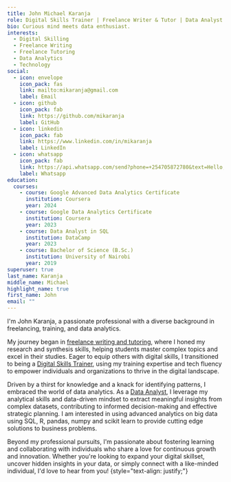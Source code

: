 ```yaml
---
title: John Michael Karanja
role: Digital Skills Trainer | Freelance Writer & Tutor | Data Analyst
bio: Curious mind meets data enthusiast.
interests:
  - Digital Skilling
  - Freelance Writing
  - Freelance Tutoring
  - Data Analytics
  - Technology
social:
  - icon: envelope
    icon_pack: fas
    link: mailto:mikaranja@gmail.com
    label: Email
  - icon: github
    icon_pack: fab
    link: https://github.com/mikaranja
    label: GitHub
  - icon: linkedin
    icon_pack: fab
    link: https://www.linkedin.com/in/mikaranja
    label: LinkedIn
  - icon: whatsapp
    icon_pack: fab
    link: https://api.whatsapp.com/send?phone=+254705872780&text=Hello,%20I%20just%20saw%20your%20portfolio.
    label: Whatsapp
education:
  courses:
    - course: Google Advanced Data Analytics Certificate
      institution: Coursera
      year: 2024
    - course: Google Data Analytics Certificate
      institution: Coursera
      year: 2023
    - course: Data Analyst in SQL
      institution: DataCamp
      year: 2023
    - course: Bachelor of Science (B.Sc.)
      institution: University of Nairobi
      year: 2019
superuser: true
last_name: Karanja
middle_name: Michael
highlight_name: true
first_name: John
email: ""
---
```


I'm John Karanja, a passionate professional with a diverse background in freelancing, training, and data analytics. 

My journey began in [freelance writing and tutoring](https://mikaranja.com/tag/freelance/), where I honed my research and synthesis skills, helping students master complex topics and excel in their studies. Eager to equip others with digital skills, I transitioned to being a [Digital Skills Trainer](https://mikaranja.com/tag/workshop/), using my training expertise and tech fluency to empower individuals and organizations to thrive in the digital landscape.

Driven by a thirst for knowledge and a knack for identifying patterns, I embraced the world of data analytics. As a [Data Analyst](https://mikaranja.com/tag/data_analytics/), I leverage my analytical skills and data-driven mindset to extract meaningful insights from complex datasets, contributing to informed decision-making and effective strategic planning. I am interested in using advanced analytics on big data using SQL, R, pandas, numpy and scikit learn to provide cutting edge solutions to business problems.

Beyond my professional pursuits, I'm passionate about fostering learning and collaborating with individuals who share a love for continuous growth and innovation. Whether you're looking to expand your digital skillset, uncover hidden insights in your data, or simply connect with a like-minded individual, I'd love to hear from you!
{style="text-align: justify;"}
